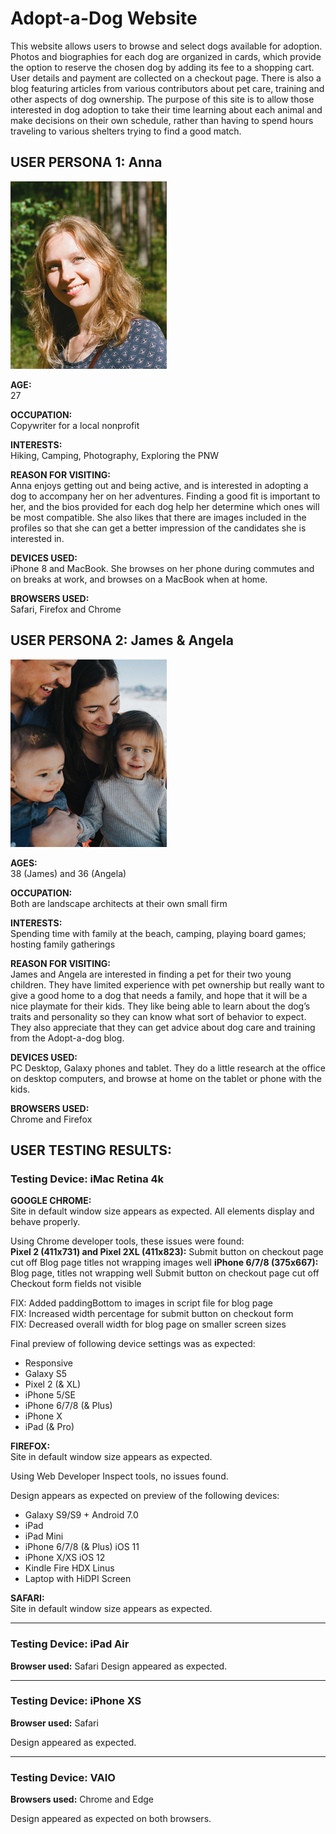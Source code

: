 # Adopt-a-Dog Website

This website allows users to browse and select dogs available for adoption.
Photos and biographies for each dog are organized in cards, which provide
the option to reserve the chosen dog by adding its fee to a shopping cart.
User details and payment are collected on a checkout page. There is also a
blog featuring articles from various contributors about pet care, training
and other aspects of dog ownership. The purpose of this site is to allow
those interested in dog adoption to take their time learning about each animal
and make decisions on their own schedule, rather than having to spend hours
traveling to various shelters trying to find a good match.  



## USER PERSONA 1: Anna

![Image of Anna](user-persona-anna.jpg)  

**AGE:**  
27

**OCCUPATION:**  
Copywriter for a local nonprofit

**INTERESTS:**  
Hiking, Camping, Photography, Exploring the PNW

**REASON FOR VISITING:**  
Anna enjoys getting out and being active, and is interested
in adopting a dog to accompany her on her adventures. Finding a good fit is important to her, and the bios provided for each dog help her determine which ones will be most compatible. She also likes that there are images included in the profiles so that she can get a better impression of the candidates she is interested in.

**DEVICES USED:**  
iPhone 8 and MacBook. She browses on her phone during commutes and on breaks at work, and browses on a MacBook when at home.  

**BROWSERS USED:**  
Safari, Firefox and Chrome   



## USER PERSONA 2: James & Angela  

![Image of James and Angela](user-persona-janda.jpg)  

**AGES:**  
38 (James) and 36 (Angela)

**OCCUPATION:**  
Both are landscape architects at their own small firm

**INTERESTS:**  
Spending time with family at the beach, camping, playing board games;
hosting family gatherings  

**REASON FOR VISITING:**  
James and Angela are interested in finding a pet for their two young children. They have limited experience with pet ownership but really
want to give a good home to a dog that needs a family, and hope that it will be
a nice playmate for their kids. They like being able to learn about the dog’s
traits and personality so they can know what sort of behavior to expect. They
also appreciate that they can get advice about dog care and training from the Adopt-a-dog blog.  

**DEVICES USED:**  
PC Desktop, Galaxy phones and tablet. They do a little research at the office on desktop computers, and browse at home on the tablet or phone with the kids.  

**BROWSERS USED:**  
Chrome and Firefox  



## USER TESTING RESULTS:  

### Testing Device: iMac Retina 4k  

**GOOGLE CHROME:**  
Site in default window size appears as expected.
All elements display and behave properly.

Using Chrome developer tools, these issues were found:  
**Pixel 2 (411x731) and Pixel 2XL (411x823):**
  Submit button on checkout page cut off
  Blog page titles not wrapping images well
**iPhone 6/7/8 (375x667):**
  Blog page, titles not wrapping well
  Submit button on checkout page cut off
  Checkout form fields not visible

  FIX: Added paddingBottom to images in script file  for blog page  
  FIX: Increased width percentage for submit button on checkout form  
  FIX: Decreased overall width for blog page on smaller screen sizes

Final preview of following device settings was as expected:  
* Responsive
* Galaxy S5
* Pixel 2 (& XL)
* iPhone 5/SE
* iPhone 6/7/8 (& Plus)
* iPhone X
* iPad (& Pro)  

**FIREFOX:**  
Site in default window size appears as expected.

Using Web Developer Inspect tools, no issues found.

Design appears as expected on preview of the following devices:
* Galaxy S9/S9 + Android 7.0
* iPad
* iPad Mini
* iPhone 6/7/8 (& Plus) iOS 11
* iPhone X/XS iOS 12
* Kindle Fire HDX Linus
* Laptop with HiDPI Screen  

**SAFARI:**  
Site in default window size appears as expected.  


- - -
### Testing Device: iPad Air

**Browser used:** Safari
Design appeared as expected.  


- - -
### Testing Device: iPhone XS
**Browser used:** Safari

Design appeared as expected.  


- - -
### Testing Device: VAIO
**Browsers used:** Chrome and Edge

Design appeared as expected on both browsers.
